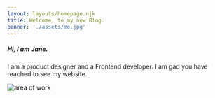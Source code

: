 ```yaml
---
layout: layouts/homepage.njk
title: Welcome, to my new Blog.
banner: './assets/me.jpg'
---
```


##### Hi, I am Jane.

I am a product designer and a Frontend developer. I am gad you have reached to
see my website.

<img src="{{ banner }}" class="img-fluid" alt="area of work" />